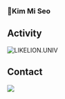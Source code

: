 ### 🌟Kim Mi Seo

## Activity
![LIKELION.UNIV](http://is.am/5ywn)

## Contact
<img src="https://img.shields.io/badge/VELOG-20C997?style=flat-square&logo=Velog&logoColor=white"/>

